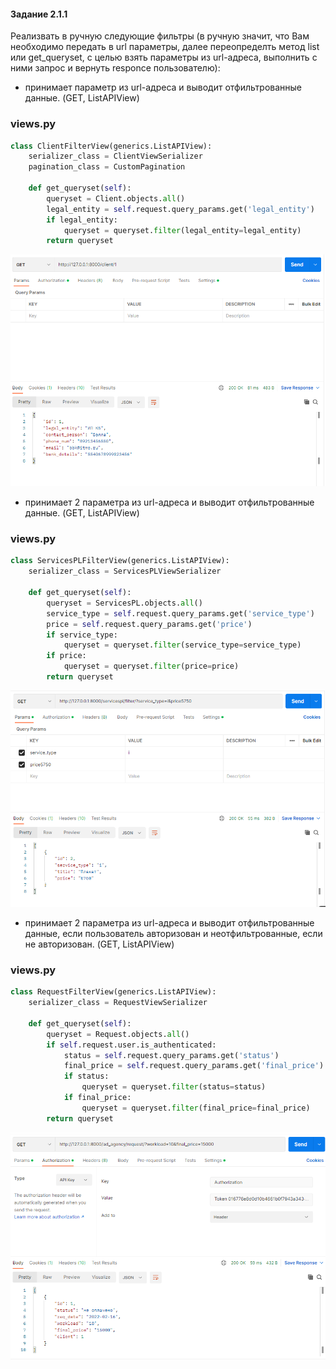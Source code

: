 #### Задание 2.1.1

Реализвать в ручную следующие фильтры (в ручную значит, что Вам необходимо передать в url параметры, далее переопределть метод list или get_queryset, c целью взять параметры из url-адреса, выполнить с ними запрос и вернуть responce пользователю):

- принимает параметр из url-адреса и выводит отфильтрованные данные.  (GET, ListAPIView)
### views.py

```python.py
class ClientFilterView(generics.ListAPIView):
    serializer_class = ClientViewSerializer
    pagination_class = CustomPagination

    def get_queryset(self):
        queryset = Client.objects.all()
        legal_entity = self.request.query_params.get('legal_entity')
        if legal_entity:
            queryset = queryset.filter(legal_entity=legal_entity)
        return queryset

```
![](../imgs/2022-10-06_23-20.png)

- принимает 2 параметра из url-адреса и выводит отфильтрованные данные. (GET, ListAPIView)
### views.py

```python.py
class ServicesPLFilterView(generics.ListAPIView):
    serializer_class = ServicesPLViewSerializer

    def get_queryset(self):
        queryset = ServicesPL.objects.all()
        service_type = self.request.query_params.get('service_type')
        price = self.request.query_params.get('price')
        if service_type:
            queryset = queryset.filter(service_type=service_type)
        if price:
            queryset = queryset.filter(price=price)
        return queryset

```
![](../imgs/2022-10-07_23-32.png)

- принимает 2 параметра из url-адреса и выводит отфильтрованные данные, если пользователь авторизован и неотфильтрованные, если не авторизован. (GET, ListAPIView)
### views.py

```python.py
class RequestFilterView(generics.ListAPIView):
    serializer_class = RequestViewSerializer

    def get_queryset(self):
        queryset = Request.objects.all()
        if self.request.user.is_authenticated:
            status = self.request.query_params.get('status')
            final_price = self.request.query_params.get('final_price')
            if status:
                queryset = queryset.filter(status=status)
            if final_price:
                queryset = queryset.filter(final_price=final_price)
        return queryset

```
![](../imgs/2022-10-08_23-36.png)